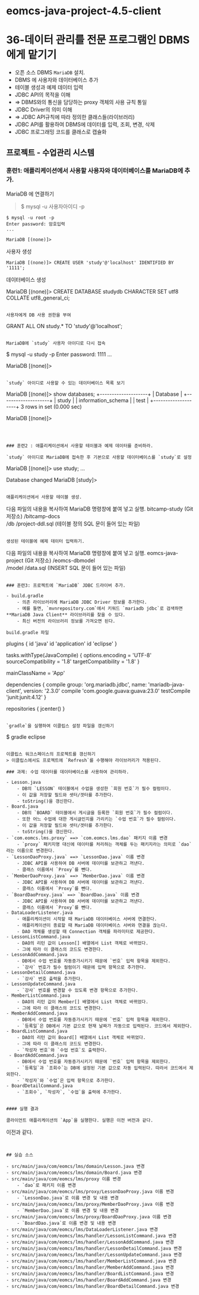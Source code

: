 # eomcs-java-project-4.5-client

# 36-데이터 관리를 전문 프로그램인 DBMS에게 맡기기

- 오픈 소스 DBMS `MariaDB` 설치.
- DBMS 에 사용자와 데이터베이스 추가
- 테이블 생성과 예제 데이터 입력
- JDBC API의 목적을 이해
- => DBMS와의 통신을 담당하는 proxy 객체의 사용 규칙 통일
- JDBC Driver의 의미 이해
- => JDBC API규칙에 따라 정의한 클래스들(라이브러리)
- JDBC API를 활용하여 DBMS에 데이터를 입력, 조회, 변경, 삭제
- JDBC 프로그래밍 코드를 클래스로 캡슐화

## 프로젝트 - 수업관리 시스템  

### 훈련1: 애플리케이션에서 사용할 사용자와 데이터베이스를 MariaDB에 추가.

MariaDB 에 연결하기 
> $ mysql -u 사용자아이디 -p
```
$ mysql -u root -p
Enter password: 암호입력
...

MariaDB [(none)]>
```

사용자 생성
```
MariaDB [(none)]> CREATE USER 'study'@'localhost' IDENTIFIED BY '1111';
```

데이터베이스 생성

MariaDB [(none)]> CREATE DATABASE studydb
  CHARACTER SET utf8
  COLLATE utf8_general_ci;
```

사용자에게 DB 사용 권한을 부여

```
GRANT ALL ON study.* TO 'study'@'localhost';
```

MariaDB에 `study` 사용자 아이디로 다시 접속
```
$ mysql -u study -p
Enter password: 1111
...

MariaDB [(none)]>
```

`study` 아이디로 사용할 수 있는 데이터베이스 목록 보기
```
MariaDB [(none)]> show databases;
+--------------------+
| Database           |
+--------------------+
| study              |
| information_schema |
| test               |
+--------------------+
3 rows in set (0.000 sec)

MariaDB [(none)]> 
```



### 훈련2 : 애플리케이션에서 사용할 테이블과 예제 데이터를 준비하라.

`study` 아이디로 MariaDB에 접속한 후 기본으로 사용할 데이터베이스를 `study`로 설정
```
MariaDB [(none)]> use study;
...

Database changed
MariaDB [study]> 
``` 

애플리케이션에서 사용할 테이블 생성. 
```
다음 파일의 내용을 복사하여 MariaDB 명령창에 붙여 넣고 실행.
bitcamp-study    (Git 저장소)
    /bitcamp-docs    
        /db
            /project-ddl.sql  (테이블 정의 SQL 문이 들어 있는 파일)
```

생성된 테이블에 예제 데이터 입력하기. 
```
다음 파일의 내용을 복사하여 MariaDB 명령창에 붙여 넣고 실행.
eomcs-java-project    (Git 저장소)
    /eomcs-dbmodel    
        /model
            /data.sql  (INSERT SQL 문이 들어 있는 파일)
```

### 훈련3: 프로젝트에 `MariaDB` JDBC 드라이버 추가.

- build.gradle
    - 의존 라이브러리에 MariaDB JDBC Driver 정보를 추가한다.
    - 예를 들면, `mvnrepository.com`에서 키워드 `mariadb jdbc`로 검색하면 **MariaDB Java Client** 라이브러리를 찾을 수 있다.
    - 최신 버전의 라이브러리 정보를 가져오면 된다.

build.gradle 파일
```
plugins {
    id 'java'
    id 'application'
    id 'eclipse'
}

tasks.withType(JavaCompile) {
    options.encoding = 'UTF-8'
    sourceCompatibility = '1.8'
    targetCompatibility = '1.8'
}

mainClassName = 'App'

dependencies {
    compile group: 'org.mariadb.jdbc', name: 'mariadb-java-client', version: '2.3.0'
    compile 'com.google.guava:guava:23.0'
    testCompile 'junit:junit:4.12'
}

repositories {
    jcenter()
}
```

`gradle`을 실행하여 이클립스 설정 파일을 갱신하기
```
$ gradle eclipse
```

이클립스 워크스페이스의 프로젝트를 갱신하기
> 이클립스에서도 프로젝트에 `Refresh`를 수행해야 라이브러리가 적용된다.

### 과제: 수업 데이터를 데이터베이스를 사용하여 관리하라.

- Lesson.java
    - DB의 `LESSON` 테이블에서 수업을 생성한 `회원 번호`가 필수 컬럼이다.
    - 이 값을 저장할 필드와 셋터/겟터를 추가한다.
    - toString()을 갱신한다.
- Board.java
    - DB의 `BOARD` 테이블에서 게시글을 등록한 `회원 번호`가 필수 컬럼이다.
    - 또한 어느 수업에 대한 게시글인지를 가리키는 `수업 번호`가 필수 컬럼이다.
    - 이 값을 저장할 필드와 셋터/겟터를 추가한다.
    - toString()을 갱신한다.
- `com.eomcs.lms.proxy` ==> `com.eomcs.lms.dao` 패키지 이름 변경
    - `proxy` 패키지명 대신에 데이터를 처리하는 객체를 두는 패키지라는 의미로 `dao` 라는 이름으로 변경한다.
- `LessonDaoProxy.java` ==> `LessonDao.java` 이름 변경
    - JDBC API를 사용하여 DB 서버에 데이터를 보관하고 꺼낸다.
    - 클래스 이름에서 `Proxy`를 뺀다.
- `MemberDaoProxy.java` ==> `MemberDao.java` 이름 변경
    - JDBC API를 사용하여 DB 서버에 데이터를 보관하고 꺼낸다.
    - 클래스 이름에서 `Proxy`를 뺀다.
- `BoardDaoProxy.java` ==> `BoardDao.java` 이름 변경
    - JDBC API를 사용하여 DB 서버에 데이터를 보관하고 꺼낸다.
    - 클래스 이름에서 `Proxy`를 뺀다.
- DataLoaderListener.java
    - 애플리케이션이 시작할 때 MariaDB 데이터베이스 서버에 연결한다.
    - 애플리케이션이 종료할 때 MariaDB 데이터베이스 서버와 연결을 끊는다.
    - DAO 객체를 생성할 때 Connection 객체를 파라미터로 제공한다.
- LessonListCommand.java
    - DAO의 리턴 값이 Lesson[] 배열에서 List 객체로 바뀌었다.
    - 그에 따라 이 클래스의 코드도 변경한다.
- LessonAddCommand.java
    - DB에서 수업 번호를 자동증가시키기 때문에 `번호` 입력 항목을 제외한다.
    - `강사` 번호가 필수 컬럼이기 때문에 입력 항목으로 추가한다.
- LessonDetailCommand.java
    - `강사` 번호 출력을 추가한다.
- LessonUpdateCommand.java
    - `강사` 번호를 변경할 수 있도록 변경 항목으로 추가한다.
- MemberListCommand.java
    - DAO의 리턴 값이 Member[] 배열에서 List 객체로 바뀌었다.
    - 그에 따라 이 클래스의 코드도 변경한다.
- MemberAddCommand.java
    - DB에서 수업 번호를 자동증가시키기 때문에 `번호` 입력 항목을 제외한다.
    - `등록일`은 DB에서 기본 값으로 현재 날짜가 자동으로 입력된다. 코드에서 제외한다.
- BoardListCommand.java
    - DAO의 리턴 값이 Board[] 배열에서 List 객체로 바뀌었다.
    - 그에 따라 이 클래스의 코드도 변경한다.
    - `작성자 번호`와 `수업 번호`도 출력한다.
 - BoardAddCommand.java
    - DB에서 수업 번호를 자동증가시키기 때문에 `번호` 입력 항목을 제외한다.
    - `등록일`과 `조회수`는 DB에 설정된 기본 값으로 자동 입력된다. 따라서 코드에서 제외한다.
    - `작성자`와 `수업`은 입력 항목으로 추가한다. 
- BoardDetailCommand.java
    - `조회수`, `작성자`, `수업`을 출력에 추가한다.  


#### 실행 결과

클라이언트 애플리케이션의 `App`을 실행한다. 실행은 이전 버전과 같다.
```
이전과 같다.
```


## 실습 소스

- src/main/java/com/eomcs/lms/domain/Lesson.java 변경
- src/main/java/com/eomcs/lms/domain/Board.java 변경
- src/main/java/com/eomcs/lms/proxy 이름 변경
    - `dao`로 패키지 이름 변경
- src/main/java/com/eomcs/lms/proxy/LessonDaoProxy.java 이름 변경
    - `LessonDao.java`로 이름 변경 및 내용 변경
- src/main/java/com/eomcs/lms/proxy/MemberDaoProxy.java 이름 변경
    - `MemberDao.java`로 이름 변경 및 내용 변경
- src/main/java/com/eomcs/lms/proxy/BoardDaoProxy.java 이름 변경
    - `BoardDao.java`로 이름 변경 및 내용 변경
- src/main/java/com/eomcs/lms/DataLoaderListener.java 변경
- src/main/java/com/eomcs/lms/handler/LessonListCommand.java 변경
- src/main/java/com/eomcs/lms/handler/LessonAddCommand.java 변경
- src/main/java/com/eomcs/lms/handler/LessonDetailCommand.java 변경
- src/main/java/com/eomcs/lms/handler/LessonUpdateCommand.java 변경
- src/main/java/com/eomcs/lms/handler/MemberListCommand.java 변경
- src/main/java/com/eomcs/lms/handler/MemberAddCommand.java 변경
- src/main/java/com/eomcs/lms/handler/BoardListCommand.java 변경
- src/main/java/com/eomcs/lms/handler/BoardAddCommand.java 변경
- src/main/java/com/eomcs/lms/handler/BoardDetailCommand.java 변경
